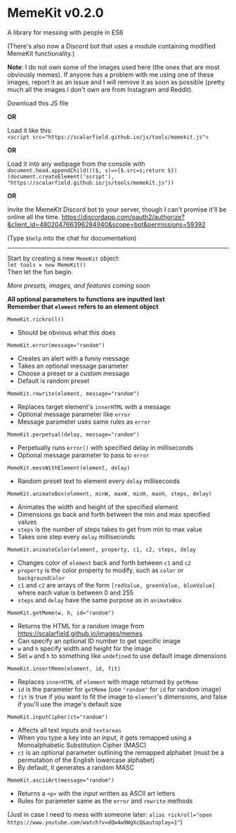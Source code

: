 # MemeKit v0.2.0
A library for messing with people in ES6

(There's also now a Discord bot that uses a module containing modified MemeKit functionality.)

**Note**: I do not own some of the images used here (the ones that are most obviously memes). If anyone has a problem with me using one of these images, report it as an issue and I will remove it as soon as possible (pretty much all the images I don't own are from Instagram and Reddit).

Download this JS file  

**OR**   

Load it like this:  
`<script src="https://scalarfield.github.io/js/tools/memekit.js">`  

**OR**  

Load it into any webpage from the console with  
`document.head.appendChild((($, s)=>{$.src=s;return $})(document.createElement('script'), "https://scalarfield.github.io/js/tools/memekit.js"))`  

**OR**

Invite the MemeKit Discord bot to your server, though I can't promise it'll be online all the time.
https://discordapp.com/oauth2/authorize?&client_id=480204766396284940&scope=bot&permissions=59392

(Type `$help` into the chat for documentation)

  
----------------

Start by creating a new `MemeKit` object:    
`let tools = new MemeKit()`  
Then let the fun begin.  

_More presets, images, and features coming soon_

**All optional parameters to functions are inputted last**  
**Remember that `element` refers to an element object**

`MemeKit.rickroll()`
* Should be obvious what this does

`MemeKit.error(message="random")` 
* Creates an alert with a funny message
* Takes an optional message parameter
* Choose a preset or a custom message
* Default is random preset

`MemeKit.rewrite(element, message="random")`
* Replaces target element's `innerHTML` with a message
* Optional message parameter like `error`
* Message parameter uses same rules as `error`

`MemeKit.perpetual(delay, message="random")`
* Perpetually runs `error()` with specified delay in milliseconds
* Optional message parameter to pass to `error`

`MemeKit.messWithElement(element, delay)`
* Random preset text to element every `delay` milliseconds

`MemeKit.animateBox(element, minW, maxW, minH, maxH, steps, delay)`
* Animates the width and height of the specified element
* Dimensions go back and forth between the min and max specified values
* `steps` is the number of steps takes to get from min to max value
* Takes one step every `delay` milliseconds

`MemeKit.animateColor(element, property, c1, c2, steps, delay`
* Changes color of `element` back and forth between  `c1` and `c2`
* `property` is the color property to modify, such as `color` or `backgroundColor`
* `c1` and `c2` are arrays of the form `[redValue, greenValue, blueValue]` where each value is between 0 and 255
* `steps` and `delay` have the same purpose as in `animateBox`

`MemeKit.getMeme(w, h, id="random")`
 * Returns the HTML for a random image from https://scalarfield.github.io/images/memes
 * Can specify an optional ID number to get specific image
 * `w` and `h` specify width and height for the image
 * Set `w` and `h` to something like `undefined` to use default image dimensions
 
 `MemeKit.insertMeme(element, id, fit)`
 * Replaces `innerHTML` of `element` with image returned by `getMeme`
 * `id` is the parameter for `getMeme` (use `"random"` for `id` for random image)
 * `fit` is true if you want to fit the image to `element`'s dimensions, and false if you'll use the image's default size
 
 `MemeKit.inputCipher(ct="random")`
 * Affects all text inputs and `textareas`
 * When you type a key into an input, it gets remapped using a Monoalphabetic Substitution Cipher (MASC)
 * `ct` is an optional parameter outlining the remapped alphabet (must be a permutation of the English lowercase alphabet)
 * By default, it generates a random MASC
 
  `MemeKit.asciiArt(message="random")`
 * Returns a `<p>` with the input written as ASCII art letters
 * Rules for parameter same as the `error` and `rewrite` methods
 
 (Just in case I need to mess with someone later: `alias rickroll="open https://www.youtube.com/watch?v=dQw4w9WgXcQ&autoplay=1"`)

